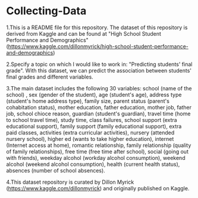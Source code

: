 # Collecting-Data
1.This is a README file for this repository. The dataset of this repository is derived from Kaggle and can be found at "High School Student Performance and Demographics" (https://www.kaggle.com/dillonmyrick/high-school-student-performance-and-demographics)

2.Specify a topic on which I would like to work in: "Predicting students' final grade". With this dataset, we can predict the association between students' final grades and different variables.

3.The main dataset includes the following 30 variables: school (name of the school) , sex (gender of the student), age (student's age), address type (student's home address type), family size, parent status (parent's cohabitation status), mother education, father education, mother job, father job, school chioce reason, guardian (student's guardian), travel time (home to school travel time), study time, class failures, school support (extra educational support), family support (family educational support), extra paid classes, activities (extra curricular activities), nursery (attended nursery school), higher ed (wants to take higher education), internet (Internet access at home), romantic relationship, family relationship (quality of family relationships), free time (free time after school), social (going out with friends), weekday alcohol (workday alcohol consumption), weekend alcohol (weekend alcohol consumption), health (current health status), absences (number of school absences).

4.This dataset repository is curated by Dillon Myrick (https://www.kaggle.com/dillonmyrick) and originally published on Kaggle.
